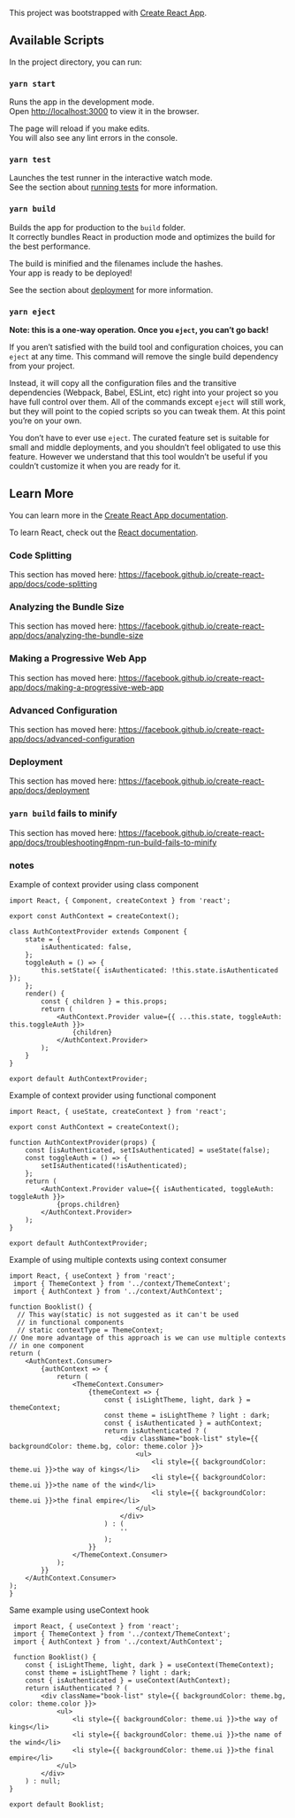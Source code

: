 This project was bootstrapped with [Create React App](https://github.com/facebook/create-react-app).

## Available Scripts

In the project directory, you can run:

### `yarn start`

Runs the app in the development mode.<br />
Open [http://localhost:3000](http://localhost:3000) to view it in the browser.

The page will reload if you make edits.<br />
You will also see any lint errors in the console.

### `yarn test`

Launches the test runner in the interactive watch mode.<br />
See the section about [running tests](https://facebook.github.io/create-react-app/docs/running-tests) for more information.

### `yarn build`

Builds the app for production to the `build` folder.<br />
It correctly bundles React in production mode and optimizes the build for the best performance.

The build is minified and the filenames include the hashes.<br />
Your app is ready to be deployed!

See the section about [deployment](https://facebook.github.io/create-react-app/docs/deployment) for more information.

### `yarn eject`

**Note: this is a one-way operation. Once you `eject`, you can’t go back!**

If you aren’t satisfied with the build tool and configuration choices, you can `eject` at any time. This command will remove the single build dependency from your project.

Instead, it will copy all the configuration files and the transitive dependencies (Webpack, Babel, ESLint, etc) right into your project so you have full control over them. All of the commands except `eject` will still work, but they will point to the copied scripts so you can tweak them. At this point you’re on your own.

You don’t have to ever use `eject`. The curated feature set is suitable for small and middle deployments, and you shouldn’t feel obligated to use this feature. However we understand that this tool wouldn’t be useful if you couldn’t customize it when you are ready for it.

## Learn More

You can learn more in the [Create React App documentation](https://facebook.github.io/create-react-app/docs/getting-started).

To learn React, check out the [React documentation](https://reactjs.org/).

### Code Splitting

This section has moved here: https://facebook.github.io/create-react-app/docs/code-splitting

### Analyzing the Bundle Size

This section has moved here: https://facebook.github.io/create-react-app/docs/analyzing-the-bundle-size

### Making a Progressive Web App

This section has moved here: https://facebook.github.io/create-react-app/docs/making-a-progressive-web-app

### Advanced Configuration

This section has moved here: https://facebook.github.io/create-react-app/docs/advanced-configuration

### Deployment

This section has moved here: https://facebook.github.io/create-react-app/docs/deployment

### `yarn build` fails to minify

This section has moved here: https://facebook.github.io/create-react-app/docs/troubleshooting#npm-run-build-fails-to-minify


### notes
Example of context provider using class component
    
    import React, { Component, createContext } from 'react';
    
    export const AuthContext = createContext();
    
    class AuthContextProvider extends Component {
    	state = {
    		isAuthenticated: false,
    	};
    	toggleAuth = () => {
    		this.setState({ isAuthenticated: !this.state.isAuthenticated });
    	};
    	render() {
    		const { children } = this.props;
    		return (
    			<AuthContext.Provider value={{ ...this.state, toggleAuth: this.toggleAuth }}>
    				{children}
    			</AuthContext.Provider>
    		);
    	}
    }
    
    export default AuthContextProvider;


Example of context provider using functional component

    import React, { useState, createContext } from 'react';
    
    export const AuthContext = createContext();
    
    function AuthContextProvider(props) {
    	const [isAuthenticated, setIsAuthenticated] = useState(false);
    	const toggleAuth = () => {
    		setIsAuthenticated(!isAuthenticated);
    	};
    	return (
    		<AuthContext.Provider value={{ isAuthenticated, toggleAuth: toggleAuth }}>
    			{props.children}
    		</AuthContext.Provider>
    	);
    }
    
    export default AuthContextProvider;


Example of using multiple contexts using context consumer

 	import React, { useContext } from 'react';
     import { ThemeContext } from '../context/ThemeContext';
     import { AuthContext } from '../context/AuthContext';
     
 	function Booklist() {
      // This way(static) is not suggested as it can't be used
      // in functional components
      // static contextType = ThemeContext;
 	// One more advantage of this approach is we can use multiple contexts
 	// in one component
 	return (
 		<AuthContext.Consumer>
 			{authContext => {
 				return (
 					<ThemeContext.Consumer>
 						{themeContext => {
 							const { isLightTheme, light, dark } = themeContext;
 							const theme = isLightTheme ? light : dark;
 							const { isAuthenticated } = authContext;
 							return isAuthenticated ? (
 								<div className="book-list" style={{ backgroundColor: theme.bg, color: theme.color }}>
 									<ul>
 										<li style={{ backgroundColor: theme.ui }}>the way of kings</li>
 										<li style={{ backgroundColor: theme.ui }}>the name of the wind</li>
 										<li style={{ backgroundColor: theme.ui }}>the final empire</li>
 									</ul>
 								</div>
 							) : (
 								''
 							);
 						}}
 					</ThemeContext.Consumer>
 				);
 			}}
 		</AuthContext.Consumer>
 	);
 	}
 
 
 Same example using useContext hook

     import React, { useContext } from 'react';
     import { ThemeContext } from '../context/ThemeContext';
     import { AuthContext } from '../context/AuthContext';
     
     function Booklist() {
     	const { isLightTheme, light, dark } = useContext(ThemeContext);
     	const theme = isLightTheme ? light : dark;
     	const { isAuthenticated } = useContext(AuthContext);
 	    return isAuthenticated ? (
            <div className="book-list" style={{ backgroundColor: theme.bg, color: theme.color }}>
                <ul>
                    <li style={{ backgroundColor: theme.ui }}>the way of kings</li>
                    <li style={{ backgroundColor: theme.ui }}>the name of the wind</li>
                    <li style={{ backgroundColor: theme.ui }}>the final empire</li>
                </ul>
            </div>
 	    ) : null;
    }
 
    export default Booklist;

